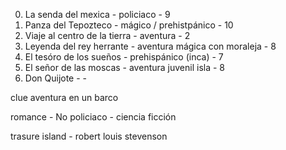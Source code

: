 0. La senda del mexica - policiaco - 9
1. Panza del Tepozteco - mágico / prehistpánico - 10
2. Viaje al centro de la tierra - aventura - 2
3. Leyenda del rey herrante - aventura mágica con moraleja - 8
4. El tesóro de los sueños - prehispánico (inca) - 7
5. El señor de las moscas - aventura juvenil isla - 8
6. Don Quijote - - 


clue
aventura en un barco

romance - No
policiaco - 
ciencia ficción

trasure island - robert louis stevenson


